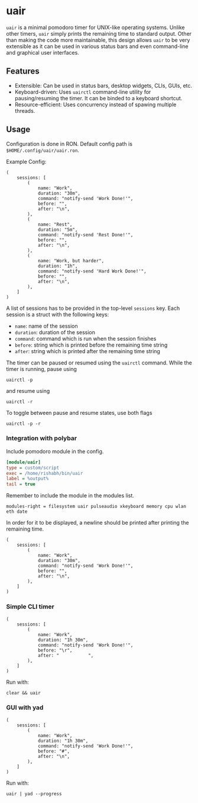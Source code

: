 # uair

`uair` is a minimal pomodoro timer for UNIX-like operating systems. Unlike other timers, `uair` simply prints the remaining time to standard output. Other than making the code more maintainable, this design allows `uair` to be very extensible as it can be used in various status bars and even command-line and graphical user interfaces.

## Features

- Extensible: Can be used in status bars, desktop widgets, CLIs, GUIs, etc.
- Keyboard-driven: Uses `uairctl` command-line utility for pausing/resuming the timer. It can be binded to a keyboard shortcut.
- Resource-efficient: Uses concurrency instead of spawing multiple threads.

## Usage

Configuration is done in RON. Default config path is `$HOME/.config/uair/uair.ron`.

Example Config:

```
(
	sessions: [
		(
			name: "Work",
			duration: "30m",
			command: "notify-send 'Work Done!'",
			before: "",
			after: "\n",
		),
		(
			name: "Rest",
			duration: "5m",
			command: "notify-send 'Rest Done!'",
			before: "",
			after: "\n",
		),
		(
			name: "Work, but harder",
			duration: "1h",
			command: "notify-send 'Hard Work Done!'",
			before: "",
			after: "\n",
		),
	]
)
```

A list of sessions has to be provided in the top-level `sessions` key. Each session is a struct with the following keys:

- `name`: name of the session
- `duration`: duration of the session
- `command`: command which is run when the session finishes
- `before`: string which is printed before the remaining time string
- `after`: string which is printed after the remaining time string

The timer can be paused or resumed using the `uairctl` command. While the timer is running, pause using

```
uairctl -p
```

and resume using

```
uairctl -r
```

To toggle between pause and resume states, use both flags

```
uairctl -p -r
```

### Integration with polybar

Include pomodoro module in the config.

```ini
[module/uair]
type = custom/script
exec = /home/rishabh/bin/uair
label = %output%
tail = true
```

Remember to include the module in the modules list.

```
modules-right = filesystem uair pulseaudio xkeyboard memory cpu wlan eth date
```

In order for it to be displayed, a newline should be printed after printing the remaining time.

```
(
	sessions: [
		(
			name: "Work",
			duration: "30m",
			command: "notify-send 'Work Done!'",
			before: "",
			after: "\n",
		),
	]
)
```

### Simple CLI timer

```
(
	sessions: [
		(
			name: "Work",
			duration: "1h 30m",
			command: "notify-send 'Work Done!'",
			before: "\r",
			after: "           ",
		),
	]
)
```

Run with:

`clear && uair`

### GUI with yad

```
(
	sessions: [
		(
			name: "Work",
			duration: "1h 30m",
			command: "notify-send 'Work Done!'",
			before: "#",
			after: "\n",
		),
	]
)
```

Run with:

`uair | yad --progress`
